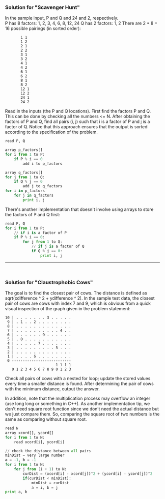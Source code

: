                                                                               
### Solution for "Scavenger Hunt"
 
In the sample input, P and Q and 24 and 2, respectively.  
P has 8 factors: 1, 2, 3, 4, 6, 8, 12, 24 
Q has 2 factors: 1, 2 
There are 2 * 8 = 16 possible pairings (in sorted order): 
```
       1 1 
       1 2 
       2 1 
       2 2 
       3 1 
       3 2 
       4 1 
       4 2 
       6 1 
       6 2 
       8 1 
       8 2 
       12 1 
       12 2 
       24 1 
       24 2 
```

 
Read in the inputs (the P and Q locations). First find the factors P and Q. This can be done by checking all the  numbers <= N. After obtaining the factors of P and Q, find all pairs (i, j) such that i is a factor of P and j is a  factor of Q. Notice that this approach ensures that the output is sorted according to the specification of the problem.  


```python
read P, Q 

array p_factors[] 
for i from 1 to P:  
    if P % i == 0 
        add i to p_factors 

array q_factors[] 
for j from 1 to Q: 
    if Q % j == 0 
        add j to q_factors         
for i in p_factors 
    for j in q_factors 
        print i, j 
```

There's another implementation that doesn't involve using arrays to store the factors of P and Q first: 

```python
read P, Q 
for i from 1 to P: 
    // if i is a factor of P 
    if P % i == 0: 
        for j from 1 to Q: 
            // if j is a factor of Q 
            if Q % j == 0: 
                print i, j 
```
 
---


<br>


                                                                              

### Solution for "Claustrophobic Cows"  

 
The goal is to find the closest pair of cows. The distance is defined as sqrt(xdifference ^ 2 + ydifference ^ 2). In  the sample test data, the closest pair of cows are cows with index 7 and 9, which is obvious from a quick visual inspection of the graph given in the problem statement: 

```
10 | . . . . . . . 3 . . . . . 
 9 | . 1 . . 2 . . . . . . . . 
 8 | . . . . . . . . . . . . . 
 7 | . . . . . . . . . . 4 . . 
 6 | . . . . . . 9 . . . . . . 
 5 | . 8 . . . . . . . . . . . 
 4 | . . . . . 7 . . . . . . . 
 3 | . . . . . . . . . 5 . . . 
 2 | . . . . . . . . . . . . . 
 1 | . . . . 6 . . . . . . . . 
 0 --------------------------- 
                       1 1 1 1 
   0 1 2 3 4 5 6 7 8 9 0 1 2 3 
```

Check all pairs of cows with a nested for loop; update the stored values every time a smaller distance is found. After determining the pair of cows with the minimum distance, output the answer. 
 
In addition, note that the multiplication process may overflow an integer (use long long or something in C++). As another implementation tip, we don't need square root function since we don’t need the actual distance but we just compare them. So, comparing the square root of two numbers is the same as comparing without square root.  

```python
read N 
array xcord[], ycord[] 
for i from 1 to N: 
    read xcord[i], ycord[i] 

// check the distance between all pairs 
minDist = very large number 
a = -1, b = -1 
for i from 1 to N: 
    for j from (i + 1) to N: 
        curDist = (xcord[i] - xcord[j])^2 + (ycord[i] - ycord[j])^2 
        if(curDist < minDist): 
            minDist = curDist 
            a = i, b = j 
print a, b 

```

